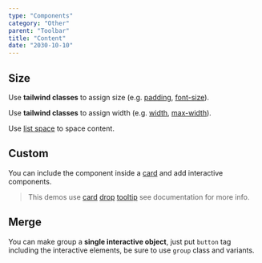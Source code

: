 ```yaml
---
type: "Components"
category: "Other"
parent: "Toolbar"
title: "Content"
date: "2030-10-10"
---
```


## Size

Use **tailwind classes** to assign size (e.g. [padding](https://tailwindcss.com/docs/padding), [font-size](https://tailwindcss.com/docs/font-size)).

Use **tailwind classes** to assign width (e.g. [width](https://tailwindcss.com/docs/width), [max-width](https://tailwindcss.com/docs/max-width)).

Use [list space](/components/list/content#space) to space content.

<demo>
  <demoinline src="demos/components/toolbar/size">
  </demoinline>
</demo>

## Custom

You can include the component inside a [card](/components/card) and add interactive components.

> This demos use [card](/components/card) [drop](/components/drop) [tooltip](/components/tooltip) see documentation for more info.

<demo>
  <demoinline src="demos/components/toolbar/custom">
  </demoinline>
</demo>

## Merge

You can make group a **single interactive object**, just put `button` tag including the interactive elements, be sure to use `group` class and variants.

<demo>
  <demoinline src="demos/components/toolbar/merge">
  </demoinline>
</demo>
